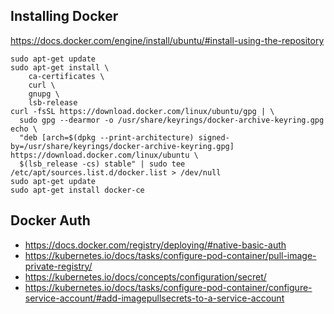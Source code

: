 ## Installing Docker

<https://docs.docker.com/engine/install/ubuntu/#install-using-the-repository>

```
sudo apt-get update
sudo apt-get install \
    ca-certificates \
    curl \
    gnupg \
    lsb-release
curl -fsSL https://download.docker.com/linux/ubuntu/gpg | \
  sudo gpg --dearmor -o /usr/share/keyrings/docker-archive-keyring.gpg
echo \
  "deb [arch=$(dpkg --print-architecture) signed-by=/usr/share/keyrings/docker-archive-keyring.gpg] https://download.docker.com/linux/ubuntu \
  $(lsb_release -cs) stable" | sudo tee /etc/apt/sources.list.d/docker.list > /dev/null
sudo apt-get update
sudo apt-get install docker-ce
```

## Docker Auth

- <https://docs.docker.com/registry/deploying/#native-basic-auth>
- <https://kubernetes.io/docs/tasks/configure-pod-container/pull-image-private-registry/>
- <https://kubernetes.io/docs/concepts/configuration/secret/>
- <https://kubernetes.io/docs/tasks/configure-pod-container/configure-service-account/#add-imagepullsecrets-to-a-service-account>
